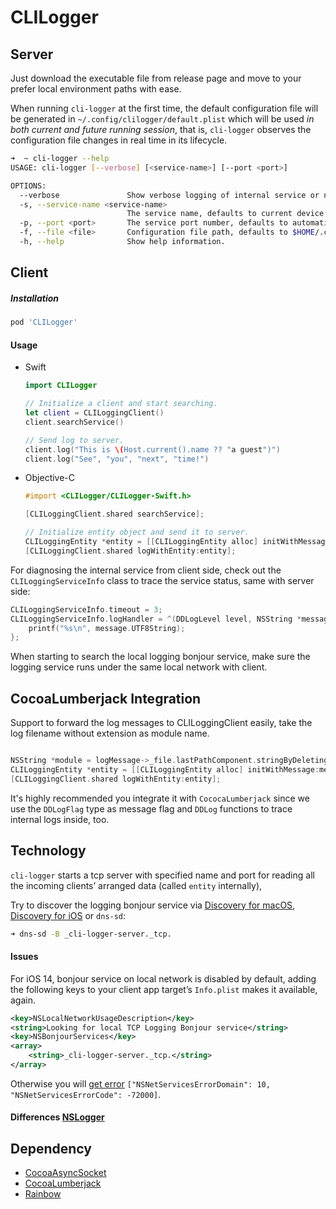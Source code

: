 # CLILogger



## Server

Just download the executable file from release page and move to your prefer local environment paths with ease.

When running `cli-logger` at the first time, the default configuration file will be generated in `~/.config/clilogger/default.plist` which will be used *in both current and future running session*, that is, `cli-logger` observes the configuration file changes in real time in its lifecycle.

```bash
➜  ~ cli-logger --help
USAGE: cli-logger [--verbose] [<service-name>] [--port <port>]

OPTIONS:
  --verbose               Show verbose logging of internal service or not.
  -s, --service-name <service-name>
                          The service name, defaults to current device host name.
  -p, --port <port>       The service port number, defaults to automatic.
  -f, --file <file>       Configuration file path, defaults to $HOME/.config/clilogger/default.plist.
  -h, --help              Show help information.
```



## Client

##### Installation

```ruby
pod 'CLILogger'
```



#### Usage

* Swift

  ```swift
  import CLILogger
  
  // Initialize a client and start searching.
  let client = CLILoggingClient()
  client.searchService()
  
  // Send log to server.
  client.log("This is \(Host.current().name ?? "a guest")")
  client.log("See", "you", "next", "time!")
  ```

* Objective-C

  ```objective-c
  #import <CLILogger/CLILogger-Swift.h>
  
  [CLILoggingClient.shared searchService];
  
  // Initialize entity object and send it to server.
  CLILoggingEntity *entity = [[CLILoggingEntity alloc] initWithMessage:@"Hello, world!" flag:DDLogFlagInfo module:[NSString stringWithFormat:@"%s", __FILE__]];
  [CLILoggingClient.shared logWithEntity:entity];
  ```

For diagnosing the internal service from client side, check out the `CLILoggingServiceInfo` class to trace the service status, same with server side:

```objective-c
CLILoggingServiceInfo.timeout = 3;
CLILoggingServiceInfo.logHandler = ^(DDLogLevel level, NSString *message) {
    printf("%s\n", message.UTF8String);
};
```

When starting to search the local logging bonjour service, make sure the logging service runs under the same local network with client.



## CocoaLumberjack Integration

Support to forward the log messages to CLILoggingClient easily, take the log filename without extension as module name.

```objective-c

NSString *module = logMessage->_file.lastPathComponent.stringByDeletingPathExtension;
CLILoggingEntity *entity = [[CLILoggingEntity alloc] initWithMessage:message flag:logMessage->_flag module:module];
[CLILoggingClient.shared logWithEntity:entity];
```

It's highly recommended you integrate it with `CococaLumberjack` since we use the `DDLogFlag` type as message flag and `DDLog` functions to trace internal logs inside, too.



## Technology

`cli-logger` starts a tcp server with specified name and port for reading all the incoming clients’ arranged data (called `entity` internally), 





Try to discover the logging bonjour service via [Discovery for macOS](https://apps.apple.com/app/discovery-dns-sd-browser/id1381004916?mt=12), [Discovery for iOS](https://apps.apple.com/app/discovery-dns-sd-browser/id305441017) or `dns-sd`:

```bash
➜ dns-sd -B _cli-logger-server._tcp.
```





#### Issues

For iOS 14, bonjour service on local network is disabled by default, adding the following keys to your client app target’s `Info.plist` makes it available, again.

```xml
<key>NSLocalNetworkUsageDescription</key>
<string>Looking for local TCP Logging Bonjour service</string>
<key>NSBonjourServices</key>
<array>
	<string>_cli-logger-server._tcp.</string>
</array>
```

Otherwise you will [get error](https://developer.apple.com/forums/thread/653316) `["NSNetServicesErrorDomain": 10, "NSNetServicesErrorCode": -72000]`.



#### Differences [NSLogger](https://github.com/fpillet/NSLogger)





## Dependency

* [CocoaAsyncSocket](https://github.com/robbiehanson/CocoaAsyncSocket)
* [CocoaLumberjack](https://github.com/CocoaLumberjack/CocoaLumberjack)
* [Rainbow](https://github.com/onevcat/Rainbow)

